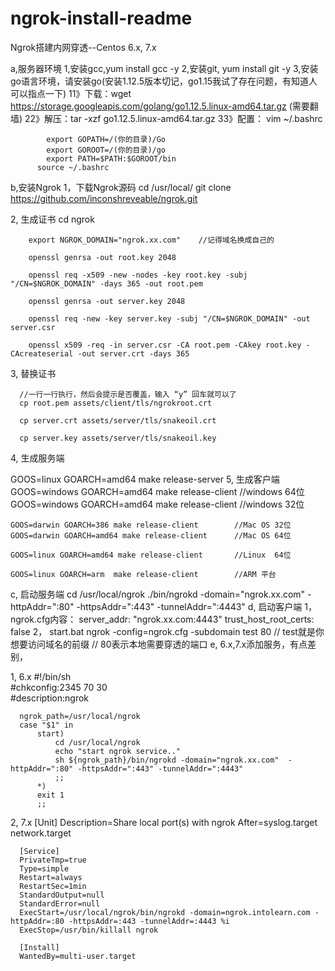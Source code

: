 # ngrok-install-readme

Ngrok搭建内网穿透--Centos 6.x, 7.x 

a,服务器环境
  1,安装gcc,yum install gcc -y 
  2,安装git, yum install git -y
  3,安装go语言环境，请安装go(安装1.12.5版本切记，go1.15我试了存在问题，有知道人可以指点一下)
     11》下载：wget https://storage.googleapis.com/golang/go1.12.5.linux-amd64.tar.gz (需要翻墙)
     22》解压：tar -xzf go1.12.5.linux-amd64.tar.gz
     33》配置：
          vim ~/.bashrc

            export GOPATH=/(你的目录)/Go
            export GOROOT=/(你的目录)/go
            export PATH=$PATH:$GOROOT/bin
          source ~/.bashrc
          
 b,安装Ngrok
  1，下载Ngrok源码
      cd /usr/local/
      git clone https://github.com/inconshreveable/ngrok.git
      
  2,  生成证书
      cd ngrok    

        export NGROK_DOMAIN="ngrok.xx.com"    //记得域名换成自己的

        openssl genrsa -out root.key 2048

        openssl req -x509 -new -nodes -key root.key -subj "/CN=$NGROK_DOMAIN" -days 365 -out root.pem

        openssl genrsa -out server.key 2048

        openssl req -new -key server.key -subj "/CN=$NGROK_DOMAIN" -out server.csr

        openssl x509 -req -in server.csr -CA root.pem -CAkey root.key -CAcreateserial -out server.crt -days 365
 3, 替换证书
 
      //一行一行执行，然后会提示是否覆盖，输入 “y” 回车就可以了
      cp root.pem assets/client/tls/ngrokroot.crt

      cp server.crt assets/server/tls/snakeoil.crt

      cp server.key assets/server/tls/snakeoil.key
      
4, 生成服务端

   GOOS=linux GOARCH=amd64 make release-server
5, 生成客户端
    GOOS=windows GOARCH=amd64 make release-client    //windows 64位
    GOOS=windows GOARCH=amd64 make release-client    //windows 32位

    GOOS=darwin GOARCH=386 make release-client        //Mac OS 32位
    GOOS=darwin GOARCH=amd64 make release-client      //Mac OS 64位

    GOOS=linux GOARCH=amd64 make release-client       //Linux  64位

    GOOS=linux GOARCH=arm  make release-client        //ARM 平台
    
c, 启动服务端
  cd /usr/local/ngrok
  ./bin/ngrokd -domain="ngrok.xx.com"  -httpAddr=":80" -httpsAddr=":443" -tunnelAddr=":4443"
d, 启动客户端
  1， ngrok.cfg内容：
     server_addr: "ngrok.xx.com:4443"
     trust_host_root_certs: false
  2， start.bat
     ngrok -config=ngrok.cfg -subdomain test 80
    // test就是你想要访问域名的前缀
    // 80表示本地需要穿透的端口
e,   6.x,7.x添加服务，有点差别，

  1, 6.x
      #!/bin/sh  
      #chkconfig:2345 70 30  
      #description:ngrok  

      ngrok_path=/usr/local/ngrok
      case "$1" in
          start)
              cd /usr/local/ngrok
              echo "start ngrok service.."  
              sh ${ngrok_path}/bin/ngrokd -domain="ngrok.xx.com"  -httpAddr=":80" -httpsAddr=":443" -tunnelAddr=":4443"
              ;;
          *)
          exit 1
          ;;
          
   2, 7.x
      [Unit]
      Description=Share local port(s) with ngrok
      After=syslog.target network.target

      [Service]
      PrivateTmp=true
      Type=simple
      Restart=always
      RestartSec=1min
      StandardOutput=null
      StandardError=null
      ExecStart=/usr/local/ngrok/bin/ngrokd -domain=ngrok.intolearn.com -httpAddr=:80 -httpsAddr=:443 -tunnelAddr=:4443 %i
      ExecStop=/usr/bin/killall ngrok

      [Install]
      WantedBy=multi-user.target


   
    

